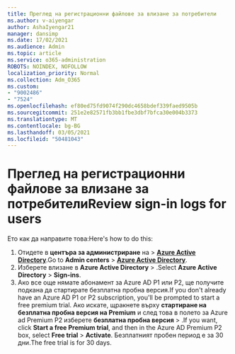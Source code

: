 ```yaml
---
title: Преглед на регистрационни файлове за влизане за потребители
ms.author: v-aiyengar
author: AshaIyengar21
manager: dansimp
ms.date: 17/02/2021
ms.audience: Admin
ms.topic: article
ms.service: o365-administration
ROBOTS: NOINDEX, NOFOLLOW
localization_priority: Normal
ms.collection: Adm_O365
ms.custom:
- "9002486"
- "7524"
ms.openlocfilehash: ef80ed75fd9074f290dc4658bdef339faed9505b
ms.sourcegitcommit: 251e2e82571fb3bb1fbe3dbf7bfca30e004b3373
ms.translationtype: MT
ms.contentlocale: bg-BG
ms.lasthandoff: 03/05/2021
ms.locfileid: "50481043"
---
```

# <a name="review-sign-in-logs-for-users"></a><span data-ttu-id="15a75-102">Преглед на регистрационни файлове за влизане за потребители</span><span class="sxs-lookup"><span data-stu-id="15a75-102">Review sign-in logs for users</span></span>

<span data-ttu-id="15a75-103">Ето как да направите това:</span><span class="sxs-lookup"><span data-stu-id="15a75-103">Here's how to do this:</span></span>

1. <span data-ttu-id="15a75-104">Отидете в **центъра за администриране** на  >  **[Azure Active Directory](https://go.microsoft.com/fwlink/p/?linkid=2067268)**.</span><span class="sxs-lookup"><span data-stu-id="15a75-104">Go to **Admin centers** > **[Azure Active Directory](https://go.microsoft.com/fwlink/p/?linkid=2067268)**.</span></span>
1. <span data-ttu-id="15a75-105">Изберете влизане в **Azure Active Directory**  >  .</span><span class="sxs-lookup"><span data-stu-id="15a75-105">Select **Azure Active Directory** > **Sign-ins**.</span></span>
1. <span data-ttu-id="15a75-106">Ако все още нямате абонамент за Azure AD P1 или P2, ще получите подкана да стартирате безплатна пробна версия.</span><span class="sxs-lookup"><span data-stu-id="15a75-106">If you don't already have an Azure AD P1 or P2 subscription, you'll be prompted to start a free premium trial.</span></span> <span data-ttu-id="15a75-107">Ако искате, щракнете върху **стартиране на безплатна пробна версия на Premium** и след това в полето за Azure ad Premium P2 изберете **безплатна пробна версия**  >  .</span><span class="sxs-lookup"><span data-stu-id="15a75-107">If you want, click **Start a free Premium trial**, and then in the Azure AD Premium P2 box, select **Free trial** > **Activate**.</span></span> <span data-ttu-id="15a75-108">Безплатният пробен период е за 30 дни.</span><span class="sxs-lookup"><span data-stu-id="15a75-108">The free trial is for 30 days.</span></span>